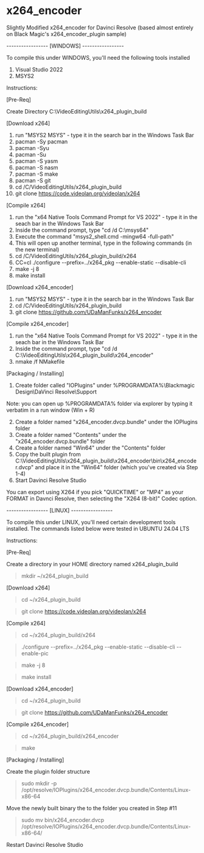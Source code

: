 # x264_encoder
Slightly Modified x264_encoder for Davinci Resolve (based almost entirely on Black Magic's x264_encoder_plugin sample)

----------------- [WINDOWS] -----------------

To compile this under WINDOWS, you'll need the following tools installed

1) Visual Studio 2022
2) MSYS2

Instructions:

[Pre-Req]

Create Directory C:\VideoEditingUtils\x264_plugin_build

[Download x264]

1) run "MSYS2 MSYS" - type it in the search bar in the Windows Task Bar
2) pacman -Sy pacman
3) pacman -Syu
4) pacman -Su
5) pacman -S yasm
6) pacman -S nasm
7) pacman -S make
8) pacman -S git
9) cd /C/VideoEditingUtils/x264_plugin_build   
10) git clone https://code.videolan.org/videolan/x264

[Compile x264]

1) run the "x64 Native Tools Command Prompt for VS 2022" - type it in the seach bar in the Windows Task Bar
2) Inside the command prompt, type "cd /d C:\msys64"
3) Execute the command "msys2_shell.cmd -mingw64 -full-path"
4) This will open up another terminal, type in the following commands (in the new terminal)
5) cd /C/VideoEditingUtils/x264_plugin_build/x264
6) CC=cl ./configure  --prefix=../x264_pkg --enable-static --disable-cli
7) make -j 8
8) make install

[Download x264_encoder]

1) run "MSYS2 MSYS" - type it in the search bar in the Windows Task Bar
2) cd /C/VideoEditingUtils/x264_plugin_build
3) git clone https://github.com/UDaManFunks/x264_encoder

[Compile x264_encoder]

1) run the "x64 Native Tools Command Prompt for VS 2022" - type it in the seach bar in the Windows Task Bar
2) Inside the command prompt, type "cd /d C:\VideoEditingUtils\x264_plugin_build\x264_encoder"
3) nmake /f NMakefile
   
[Packaging / Installing]

1) Create folder called "IOPlugins" under %PROGRAMDATA%\Blackmagic Design\DaVinci Resolve\Support

  Note: you can open up %PROGRAMDATA% folder via explorer by typing it verbatim in a run window (Win + R) 

2) Create a folder named "x264_encoder.dvcp.bundle" under the IOPlugins folder
3) Create a folder named "Contents" under the "x264_encoder.dvcp.bundle" folder
4) Create a folder named "Win64" under the "Contents" folder
5) Copy the built plugin from C:\VideoEditingUtils\x264_plugin_build\x264_encoder\bin\x264_encoder.dvcp" and place it in the "Win64" folder (which you've created via Step 1-4)
6) Start Davinci Resolve Studio
   
You can export using X264 if you pick "QUICKTIME" or "MP4" as your FORMAT in Davnci Resolve, then selecting the "X264 (8-bit)" Codec option.

----------------- [LINUX] -----------------

To compile this under LINUX, you'll need certain development tools installed.   The commands listed below were tested in UBUNTU 24.04 LTS

Instructions:

[Pre-Req]

Create a directory in your HOME directory named x264_plugin_build

> mkdir ~/x264_plugin_build

[Download x264]

> cd ~/x264_plugin_build

> git clone https://code.videolan.org/videolan/x264

[Compile x264]

> cd  ~/x264_plugin_build/x264

> ./configure --prefix=../x264_pkg --enable-static --disable-cli --enable-pic

> make -j 8

> make install

[Download x264_encoder]

> cd ~/x264_plugin_build

> git clone https://github.com/UDaManFunks/x264_encoder

[Compile x264_encoder]

> cd ~/x264_plugin_build/x264_encoder

> make
   
[Packaging / Installing]

Create the plugin folder structure

> sudo mkdir -p /opt/resolve/IOPlugins/x264_encoder.dvcp.bundle/Contents/Linux-x86-64

Move the newly built binary the to the folder you created in Step #11

> sudo mv bin/x264_encoder.dvcp /opt/resolve/IOPlugins/x264_encoder.dvcp.bundle/Contents/Linux-x86-64/

Restart Davinci Resolve Studio 
